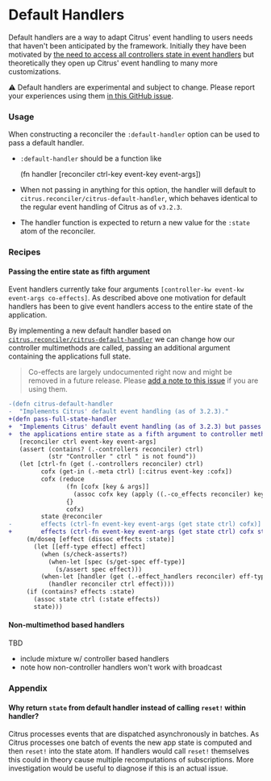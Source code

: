 # Default Handlers

Default handlers are a way to adapt Citrus' event handling to users needs that
haven't been anticipated by the framework. Initially they have been motivated
by [the need to access all controllers state in event
handlers](https://github.com/clj-commons/citrus/issues/50) but theoretically
they open up Citrus' event handling to many more customizations. 

:warning: Default handlers are experimental and subject to change. Please
report your experiences using them [in this GitHub issue]().

### Usage 

When constructing a reconciler the `:default-handler` option can be used to 
pass a default handler.

- `:default-handler` should be a function like 

	(fn handler [reconciler ctrl-key event-key event-args])

- When not passing in anything for this option, the handler will default to
  `citrus.reconciler/citrus-default-handler`, which behaves identical to the
  regular event handling of Citrus as of `v3.2.3`.
- The handler function is expected to return a new value for the `:state` atom
  of the reconciler.

### Recipes

#### Passing the entire state as fifth argument

Event handlers currently take four arguments `[controller-kw event-kw
event-args co-effects]`. As described above one motivation for default handlers
has been to give event handlers access to the entire state of the application.

By implementing a new default handler based on [`citrus.reconciler/citrus-default-handler`]() we can change how our controller multimethods are called, passing an additional argument containing the applications full state.

> Co-effects are largely undocumented right now and might be removed in a
> future release. Please [add a note to this
> issue](https://github.com/clj-commons/citrus/issues/51) if you are using
> them.

```diff
-(defn citrus-default-handler
-  "Implements Citrus' default event handling (as of 3.2.3)."
+(defn pass-full-state-handler
+  "Implements Citrus' default event handling (as of 3.2.3) but passes
+  the applications entire state as a fifth argument to controller methods."
   [reconciler ctrl event-key event-args]
   (assert (contains? (.-controllers reconciler) ctrl)
           (str "Controller " ctrl " is not found"))
   (let [ctrl-fn (get (.-controllers reconciler) ctrl)
         cofx (get-in (.-meta ctrl) [:citrus event-key :cofx])
         cofx (reduce
                (fn [cofx [key & args]]
                  (assoc cofx key (apply ((.-co_effects reconciler) key) args)))
                {}
                cofx)
         state @reconciler
-        effects (ctrl-fn event-key event-args (get state ctrl) cofx)]
+        effects (ctrl-fn event-key event-args (get state ctrl) cofx state)]
     (m/doseq [effect (dissoc effects :state)]
       (let [[eff-type effect] effect]
         (when (s/check-asserts?)
           (when-let [spec (s/get-spec eff-type)]
             (s/assert spec effect)))
         (when-let [handler (get (.-effect_handlers reconciler) eff-type)]
           (handler reconciler ctrl effect))))
     (if (contains? effects :state)
       (assoc state ctrl (:state effects))
       state)))
```

#### Non-multimethod based handlers

TBD 

- include mixture w/ controller based handlers
- note how non-controller handlers won't work with broadcast

### Appendix

#### Why return `state` from default handler instead of calling `reset!` within handler?

Citrus processes events that are dispatched asynchronously in batches. As
Citrus processes one batch of events the new app state is computed and then
`reset!` into the state atom.  If handlers would call `reset!` themselves this
could in theory cause multiple recomputations of subscriptions. More
investigation would be useful to diagnose if this is an actual issue.
